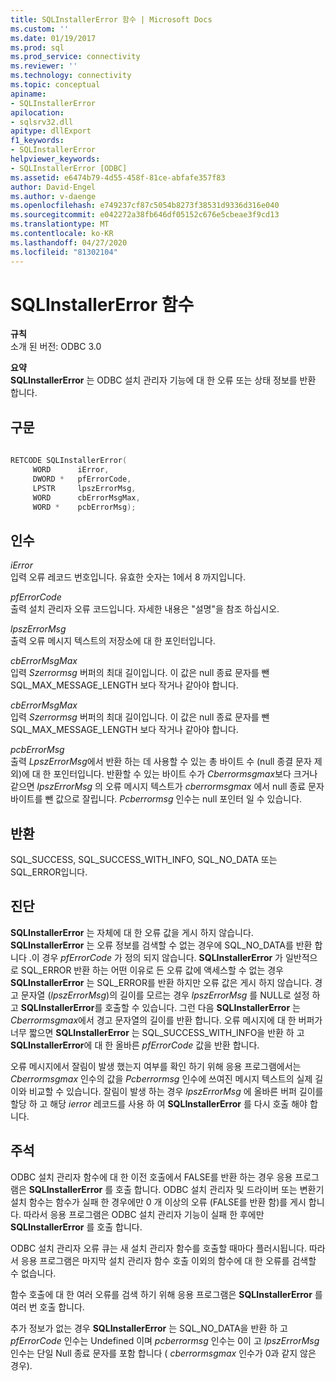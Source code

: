 ```yaml
---
title: SQLInstallerError 함수 | Microsoft Docs
ms.custom: ''
ms.date: 01/19/2017
ms.prod: sql
ms.prod_service: connectivity
ms.reviewer: ''
ms.technology: connectivity
ms.topic: conceptual
apiname:
- SQLInstallerError
apilocation:
- sqlsrv32.dll
apitype: dllExport
f1_keywords:
- SQLInstallerError
helpviewer_keywords:
- SQLInstallerError [ODBC]
ms.assetid: e6474b79-4d55-458f-81ce-abfafe357f83
author: David-Engel
ms.author: v-daenge
ms.openlocfilehash: e749237cf87c5054b8273f38531d9336d316e040
ms.sourcegitcommit: e042272a38fb646df05152c676e5cbeae3f9cd13
ms.translationtype: MT
ms.contentlocale: ko-KR
ms.lasthandoff: 04/27/2020
ms.locfileid: "81302104"
---
```

# <a name="sqlinstallererror-function"></a>SQLInstallerError 함수
**규칙**  
 소개 된 버전: ODBC 3.0  
  
 **요약**  
 **SQLInstallerError** 는 ODBC 설치 관리자 기능에 대 한 오류 또는 상태 정보를 반환 합니다.  
  
## <a name="syntax"></a>구문  
  
```cpp  
  
RETCODE SQLInstallerError(  
     WORD      iError,  
     DWORD *   pfErrorCode,  
     LPSTR     lpszErrorMsg,  
     WORD      cbErrorMsgMax,  
     WORD *    pcbErrorMsg);  
```  
  
## <a name="arguments"></a>인수  
 *iError*  
 입력 오류 레코드 번호입니다. 유효한 숫자는 1에서 8 까지입니다.  
  
 *pfErrorCode*  
 출력 설치 관리자 오류 코드입니다. 자세한 내용은 "설명"을 참조 하십시오.  
  
 *lpszErrorMsg*  
 출력 오류 메시지 텍스트의 저장소에 대 한 포인터입니다.  
  
 *cbErrorMsgMax*  
 입력 *Szerrormsg* 버퍼의 최대 길이입니다. 이 값은 null 종료 문자를 뺀 SQL_MAX_MESSAGE_LENGTH 보다 작거나 같아야 합니다.  
  
 *cbErrorMsgMax*  
 입력 *Szerrormsg* 버퍼의 최대 길이입니다. 이 값은 null 종료 문자를 뺀 SQL_MAX_MESSAGE_LENGTH 보다 작거나 같아야 합니다.  
  
 *pcbErrorMsg*  
 출력 *LpszErrorMsg*에서 반환 하는 데 사용할 수 있는 총 바이트 수 (null 종결 문자 제외)에 대 한 포인터입니다. 반환할 수 있는 바이트 수가 *Cberrormsgmax*보다 크거나 같으면 *lpszErrorMsg* 의 오류 메시지 텍스트가 *cberrormsgmax* 에서 null 종료 문자 바이트를 뺀 값으로 잘립니다. *Pcberrormsg* 인수는 null 포인터 일 수 있습니다.  
  
## <a name="returns"></a>반환  
 SQL_SUCCESS, SQL_SUCCESS_WITH_INFO, SQL_NO_DATA 또는 SQL_ERROR입니다.  
  
## <a name="diagnostics"></a>진단  
 **SQLInstallerError** 는 자체에 대 한 오류 값을 게시 하지 않습니다. **SQLInstallerError** 는 오류 정보를 검색할 수 없는 경우에 SQL_NO_DATA를 반환 합니다 .이 경우 *pfErrorCode* 가 정의 되지 않습니다. **SQLInstallerError** 가 일반적으로 SQL_ERROR 반환 하는 어떤 이유로 든 오류 값에 액세스할 수 없는 경우 **SQLInstallerError** 는 SQL_ERROR를 반환 하지만 오류 값은 게시 하지 않습니다. 경고 문자열 (*lpszErrorMsg*)의 길이를 모르는 경우 *lpszErrorMsg* 를 NULL로 설정 하 고 **SQLInstallerError**를 호출할 수 있습니다. 그런 다음 **SQLInstallerError** 는 *Cberrormsgmax*에서 경고 문자열의 길이를 반환 합니다. 오류 메시지에 대 한 버퍼가 너무 짧으면 **SQLInstallerError** 는 SQL_SUCCESS_WITH_INFO을 반환 하 고 **SQLInstallerError**에 대 한 올바른 *pfErrorCode* 값을 반환 합니다.  
  
 오류 메시지에서 잘림이 발생 했는지 여부를 확인 하기 위해 응용 프로그램에서는 *Cberrormsgmax* 인수의 값을 *Pcberrormsg* 인수에 쓰여진 메시지 텍스트의 실제 길이와 비교할 수 있습니다. 잘림이 발생 하는 경우 *lpszErrorMsg* 에 올바른 버퍼 길이를 할당 하 고 해당 *ierror* 레코드를 사용 하 여 **SQLInstallerError** 를 다시 호출 해야 합니다.  
  
## <a name="comments"></a>주석  
 ODBC 설치 관리자 함수에 대 한 이전 호출에서 FALSE를 반환 하는 경우 응용 프로그램은 **SQLInstallerError** 를 호출 합니다. ODBC 설치 관리자 및 드라이버 또는 변환기 설치 함수는 함수가 실패 한 경우에만 0 개 이상의 오류 (FALSE를 반환 함)를 게시 합니다. 따라서 응용 프로그램은 ODBC 설치 관리자 기능이 실패 한 후에만 **SQLInstallerError** 를 호출 합니다.  
  
 ODBC 설치 관리자 오류 큐는 새 설치 관리자 함수를 호출할 때마다 플러시됩니다. 따라서 응용 프로그램은 마지막 설치 관리자 함수 호출 이외의 함수에 대 한 오류를 검색할 수 없습니다.  
  
 함수 호출에 대 한 여러 오류를 검색 하기 위해 응용 프로그램은 **SQLInstallerError** 를 여러 번 호출 합니다.  
  
 추가 정보가 없는 경우 **SQLInstallerError** 는 SQL_NO_DATA을 반환 하 고 *pfErrorCode* 인수는 Undefined 이며 *pcberrormsg* 인수는 0이 고 *lpszErrorMsg* 인수는 단일 Null 종료 문자를 포함 합니다 ( *cberrormsgmax* 인수가 0과 같지 않은 경우).

